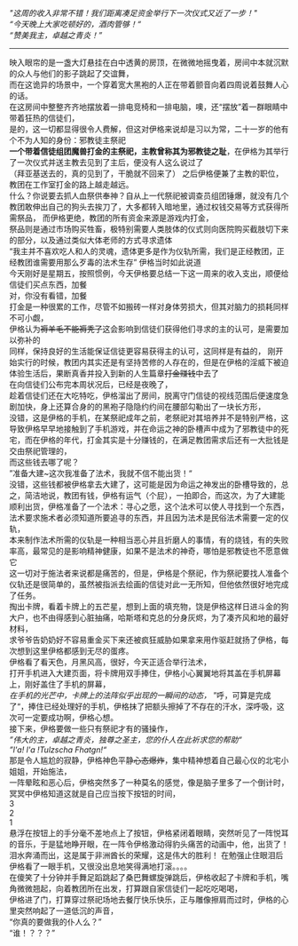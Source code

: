 *"这周的收入非常不错！我们距离凑足资金举行下一次仪式又近了一步！"*  
*“今天晚上大家吃顿好的，酒肉管够！“*  
*“赞美我主，卓越之青炎！”*  

---
映入眼帘的是一盏大灯悬挂在白中透黄的房顶，在微微地摇曳着，房间中本就沉默的众人与他们的影子跳起了交谊舞，  
而在这诡异的场景中，一个穿着宽大黑袍的人正在带着颤音向着四周说着鼓舞人心的话。  
在这房间中整整齐齐地摆放着一排电竞椅和一排电脑，噢，还“摆放”着一群眼睛中带着狂热的信徒们，  
是的，这一切都显得很令人费解，但这对伊格来说却是习以为常，二十一岁的他有个不为人知的身份：邪教徒主祭祀  
**一个带着信徒组团魔兽打金的主祭祀，主教曾称其为邪教徒之耻**，在伊格为其举行了一次仪式并送主教去见到了主后，便没有人这么说过了  
（拜亚基送去的，真的见到了，干脆就不回来了）
之后伊格便兼了主教的职位，教团在工作室打金的路上越走越远。  
什么？你说要去抓人血祭供奉神？自从上一代祭祀被调查员组团锤爆，就没有几个教团敢伸出自己的狗头去挨刀了，大多都转入暗地里，通过权钱交易等方式获得所需祭品，
而伊格更绝，教团的所有资金来源是游戏内打金，  
祭品则是通过市场购买牲畜，极特别需要人类肢体的仪式则向医院购买截肢切下来的部分，以及通过类似大体老师的方式寻求遗体  
“我主并不喜欢吃人和人的灵魂，遗体更多是作为仪轨所需，我们是正经教团，正经教团谁需要用那么歹毒的法术生存” 伊格当时如此说道  
今天刚好是星期五，按照惯例，今天伊格要总结一下这一周来的收入支出，顺便给信徒们买点东西，加餐  
对，你没有看错，加餐  
打金是一种很累的工作，尽管不如搬砖一样对身体劳损大，但其对脑力的损耗同样不可小觑，  
伊格认为~~褥羊毛不能褥秃了~~这会影响到信徒们获得他们寻求的主的认可，是需要加以弥补的  
同样，保持良好的生活能保证信徒更容易获得主的认可，这同样是有益的，
刚开始实行的时候，教团内其实还是有坚持苦修的人存在的，但是在伊格的淫威下被迫体验生活后，果断真香并投入到新的人生篇章~~打金赚钱~~中去了  
在向信徒们公布完本周状况后，已经是夜晚了，  
趁着信徒们还在大吃特吃，伊格溜出了房间，脱离守门信徒的视线范围后便速度急剧加快，身上还算合身的的黑袍子隐隐约约间在腰部勾勒出了一块长方形，  
没错，这是伊格的手机，在某祭祀成年之前，老祭祀对其培养并不是特别严格，这导致伊格早早地接触到了手机游戏，并在命运之神的卧槽声中成为了邪教徒中的死宅，而在伊格的年代，打金其实是十分赚钱的，在满足教团需求后还有一大批钱是交由祭祀管理的，  
而这些钱去哪了呢？  
”准备大建~这次我准备了法术，我就不信不能出货！“  
没错，这些钱都被伊格拿去大建了，这可能是因为命运之神发出的卧槽导致的，总之，简洁地说，教团有钱，伊格有运气（个屁），一拍即合，而这次，为了大建能顺利出货，伊格准备了一个法术：寻心之愿，这个法术可以使人寻找到一个东西，法术要求施术者必须知道所要追寻的东西，并且因为法术是民俗法术需要一定的仪轨，  
本来制作法术所需的仪轨是一种相当恶心并且折磨人的事情，有的烧钱，有的失败率高，最常见的是影响精神健康，如果不是法术的神奇，哪怕是邪教徒也不愿意做它  
这一切对于施法者来说都是痛苦的，但是，伊格是个祭祀，作为祭祀要找人准备个仪轨还是很简单的，虽然被指派去绘画的信徒对此一无所知，但他依然很好地完成了任务。  
掏出卡牌，看着卡牌上的五芒星，想到上面的填充物，饶是伊格这样日进斗金的狗大户，也不由得感到心脏抽痛，哈斯塔和克总的分身灰烬，为了凑齐风和地的最好材料，  
求爷爷告奶奶好不容易重金买下来还被疯狂威胁如果拿来用作驱赶就扬了伊格，每次想到这里伊格都感到无尽的蛋疼。  
伊格看了看天色，月黑风高，很好，今天正适合举行法术，  
打开手机进入大建页面，将卡牌用双手捧住，伊格小心翼翼地将其盖在手机屏幕上，刚好盖住了手机的屏幕，  
*在手机的光芒中，卡牌上的法阵似乎出现的一瞬间的动态，*
”呼，可算是完成了“，捧住已经处理好的手机，伊格抹了把额头擦掉了不存在的汗水，深呼吸，这次可一定要成功啊，伊格心想。  
接下来，伊格要做一些只有祭祀才有的骚操作，  
*”伟大的主，卓越之青炎，独尊之圣主，您的仆人在此祈求您的帮助“*  
*”l'a! l'a !Tulzscha Fhatgn!“*  
那是令人尴尬的寂静，伊格神色平静~~心态爆炸~~，集中精神想着自己最心仪的北宅小姐姐，开始施法，  
一阵晕眩和恶心后，伊格突然多了一种莫名的感觉，像是脑子里多了一个倒计时，冥冥中伊格知道这就是自己应当按下按钮的时间，  
3  
2  
1  
悬浮在按钮上的手分毫不差地点上了按钮，伊格紧闭着眼睛，突然听见了一阵悦耳的音乐，于是猛地睁开眼，在一阵令伊格激动得豹头痛苦的动画中，他，出货了！  
泪水奔涌而出，这是属于非洲酋长的荣耀，这是伟大的胜利！
在勉强止住眼泪后伊格看了一眼手机，又很没出息地笑得满地打滚。。。。  
在傻笑了十分钟并手舞足蹈跳起了桑巴舞螺旋弹跳后，伊格收起了卡牌和手机，嘴角微微翘起，向着教团所在出发，打算跟自家信徒们一起吃吃喝喝，  
伊格进了门，打算穿过祭祀场地去餐厅快乐快乐，正与雕像擦肩而过时，伊格的心里突然响起了一道低沉的声音，  
“你真的要做我的仆人么？”  
“谁！？？？”  
